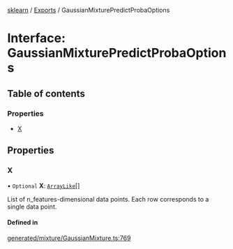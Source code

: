 [sklearn](../readme.md) / [Exports](../modules.md) / GaussianMixturePredictProbaOptions

# Interface: GaussianMixturePredictProbaOptions

## Table of contents

### Properties

- [X](GaussianMixturePredictProbaOptions.md#x)

## Properties

### X

• `Optional` **X**: [`ArrayLike`](../modules.md#arraylike)[]

List of n\_features-dimensional data points. Each row corresponds to a single data point.

#### Defined in

[generated/mixture/GaussianMixture.ts:769](https://github.com/transitive-bullshit/scikit-learn-ts/blob/367336a/packages/sklearn/src/generated/mixture/GaussianMixture.ts#L769)

